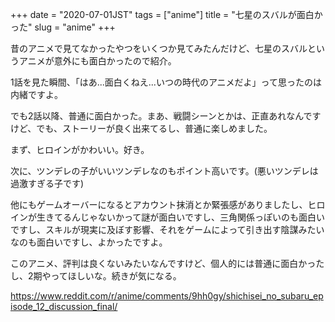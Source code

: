 +++
date = "2020-07-01JST"
tags = ["anime"]
title = "七星のスバルが面白かった"
slug = "anime"
+++

昔のアニメで見てなかったやつをいくつか見てみたんだけど、七星のスバルというアニメが意外にも面白かったので紹介。

1話を見た瞬間、「はあ...面白くねえ...いつの時代のアニメだよ」って思ったのは内緒ですよ。

でも2話以降、普通に面白かった。まあ、戦闘シーンとかは、正直あれなんですけど、でも、ストーリーが良く出来てるし、普通に楽しめました。

まず、ヒロインがかわいい。好き。

次に、ツンデレの子がいいツンデレなのもポイント高いです。(悪いツンデレは過激すぎる子です)

他にもゲームオーバーになるとアカウント抹消とか緊張感がありましたし、ヒロインが生きてるんじゃないかって謎が面白いですし、三角関係っぽいのも面白いですし、スキルが現実に及ぼす影響、それをゲームによって引き出す陰謀みたいなのも面白いですし、よかったですよ。

このアニメ、評判は良くないみたいなんですけど、個人的には普通に面白かったし、2期やってほしいな。続きが気になる。

https://www.reddit.com/r/anime/comments/9hh0gy/shichisei_no_subaru_episode_12_discussion_final/

